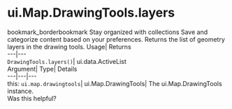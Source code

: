  
#  ui.Map.DrawingTools.layers
bookmark_borderbookmark Stay organized with collections  Save and categorize content based on your preferences.
Returns the list of geometry layers in the drawing tools. 
Usage| Returns  
---|---  
`DrawingTools.layers()`| ui.data.ActiveList  
Argument| Type| Details  
---|---|---  
this: `ui.map.drawingtools`| ui.Map.DrawingTools| The ui.Map.DrawingTools instance.  
Was this helpful?
